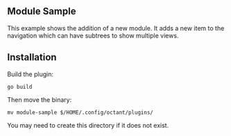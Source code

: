 ## Module Sample

This example shows the addition of a new module.
It adds a new item to the navigation which can have subtrees to show multiple views.

## Installation

Build the plugin:

`go build`
 
Then move the binary:

`mv module-sample $/HOME/.config/octant/plugins/`

You may need to create this directory if it does not exist.

